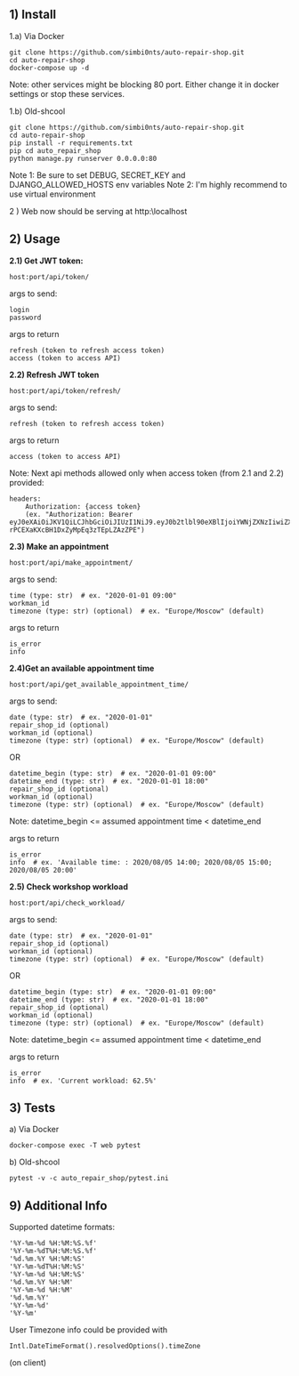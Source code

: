 
## **1) Install**

1.a) Via Docker

    git clone https://github.com/simbi0nts/auto-repair-shop.git
    cd auto-repair-shop
    docker-compose up -d

Note: other services might be blocking 80 port. Either change it in docker settings or stop these services.

1.b) Old-shcool

    git clone https://github.com/simbi0nts/auto-repair-shop.git
    cd auto-repair-shop
    pip install -r requirements.txt
    pip cd auto_repair_shop
    python manage.py runserver 0.0.0.0:80

Note 1: Be sure to set DEBUG, SECRET_KEY and DJANGO_ALLOWED_HOSTS env variables
Note 2: I'm highly recommend to use virtual environment

2 ) Web now should be serving at http:\\localhost

## **2) Usage**

**2.1) Get JWT token:**

    host:port/api/token/

args to send: 

    login
    password

args to return

    refresh (token to refresh access token)
    access (token to access API)


**2.2) Refresh JWT token**

    host:port/api/token/refresh/

args to send: 

    refresh (token to refresh access token)

args to return

    access (token to access API)


Note: Next api methods allowed only when access token (from 2.1 and 2.2) provided:

    headers:
        Authorization: {access token}
        (ex. "Authorization: Bearer eyJ0eXAiOiJKV1QiLCJhbGciOiJIUzI1NiJ9.eyJ0b2tlbl90eXBlIjoiYWNjZXNzIiwiZXhwIjoxNTk2OTA2MzAzLCJqdGkiOiJlMTY1N2NmMTNkZTY0ODIxYTMxYmY5MTg0NjIwODc0OCIsInVzZXJfaWQiOjF9.GlhsYjQ6hn-rPCEXaKXcBH1DxZyMpEq3zTEpLZAzZPE")


**2.3) Make an appointment**

    host:port/api/make_appointment/

args to send: 

    time (type: str)  # ex. "2020-01-01 09:00"
    workman_id
    timezone (type: str) (optional)  # ex. "Europe/Moscow" (default)

args to return

    is_error
    info

**2.4)Get an available appointment time**

    host:port/api/get_available_appointment_time/

args to send: 

    date (type: str)  # ex. "2020-01-01"
    repair_shop_id (optional)
    workman_id (optional)
    timezone (type: str) (optional)  # ex. "Europe/Moscow" (default)

OR

    datetime_begin (type: str)  # ex. "2020-01-01 09:00"
    datetime_end (type: str)  # ex. "2020-01-01 18:00"
    repair_shop_id (optional)
    workman_id (optional)
    timezone (type: str) (optional)  # ex. "Europe/Moscow" (default)

Note: datetime_begin <= assumed appointment time < datetime_end

args to return

    is_error
    info  # ex. 'Available time: : 2020/08/05 14:00; 2020/08/05 15:00; 2020/08/05 20:00'

**2.5) Check workshop workload**

    host:port/api/check_workload/

args to send: 

    date (type: str)  # ex. "2020-01-01"
    repair_shop_id (optional)
    workman_id (optional)
    timezone (type: str) (optional)  # ex. "Europe/Moscow" (default)

   OR

    datetime_begin (type: str)  # ex. "2020-01-01 09:00"
    datetime_end (type: str)  # ex. "2020-01-01 18:00"
    repair_shop_id (optional)
    workman_id (optional)
    timezone (type: str) (optional)  # ex. "Europe/Moscow" (default)

Note: datetime_begin <= assumed appointment time < datetime_end

args to return

    is_error
    info  # ex. 'Current workload: 62.5%'


## **3) Tests**

a) Via Docker

    docker-compose exec -T web pytest

b) Old-shcool

    pytest -v -c auto_repair_shop/pytest.ini


## **9) Additional Info**

Supported datetime formats:

    '%Y-%m-%d %H:%M:%S.%f'
    '%Y-%m-%dT%H:%M:%S.%f'
    '%d.%m.%Y %H:%M:%S'
    '%Y-%m-%dT%H:%M:%S'
    '%Y-%m-%d %H:%M:%S'
    '%d.%m.%Y %H:%M'
    '%Y-%m-%d %H:%M'
    '%d.%m.%Y'
    '%Y-%m-%d'
    '%Y-%m'

User Timezone info could be provided with

    Intl.DateTimeFormat().resolvedOptions().timeZone

(on client)


